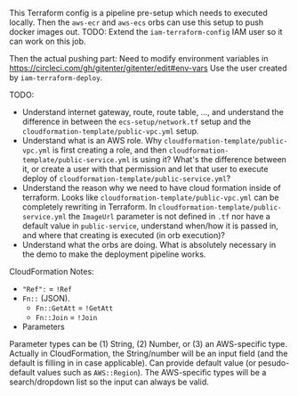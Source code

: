 This Terraform config is a pipeline pre-setup which needs to executed locally. Then the `aws-ecr` and `aws-ecs` orbs can use this setup to push docker images out. TODO: Extend the `iam-terraform-config` IAM user so it can work on this job.

Then the actual pushing part: Need to modify environment variables in https://circleci.com/gh/gitenter/gitenter/edit#env-vars Use the user created by `iam-terraform-deploy`.

TODO:

- Understand internet gateway, route, route table, ..., and understand the difference in between the `ecs-setup/network.tf` setup and the `cloudformation-template/public-vpc.yml` setup.
- Understand what is an AWS role. Why `cloudformation-template/public-vpc.yml` is first creating a role, and then `cloudformation-template/public-service.yml` is using it? What's the difference between it, or create a user with that permission and let that user to execute deploy of `cloudformation-template/public-service.yml`?
- Understand the reason why we need to have cloud formation inside of terraform. Looks like `cloudformation-template/public-vpc.yml` can be completely rewriting in Terraform. In `cloudformation-template/public-service.yml` the `ImageUrl` parameter is not defined in `.tf` nor have a default value in `public-service`, understand when/how it is passed in, and where that creating is executed (in orb execution)?
- Understand what the orbs are doing. What is absolutely necessary in the demo to make the deployment pipeline works.

CloudFormation Notes:

- `"Ref":` = `!Ref`
- `Fn::` (JSON).
    - `Fn::GetAtt` = `!GetAtt`
    - `Fn::Join` = `!Join`
- Parameters

Parameter types can be (1) String, (2) Number, or (3) an AWS-specific type. Actually in CloudFormation, the String/number will be an input field (and the default is filling in in case applicable). Can provide default value (or pesudo-default values such as `AWS::Region`). The AWS-specific types will be a search/dropdown list so the input can always be valid.
